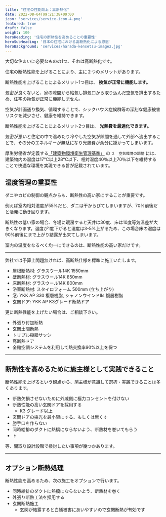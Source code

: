 ```yaml
---
title: "住宅の性能向上：高断熱化"
date: 2022-08-04T09:21:38+09:00
icon: 'services/service-icon-4.png'
featured: true
draft: false
weight: 100
heroHeading: '住宅の断熱性を高めることの重要性'
heroSubHeading: '日本の住宅における高断熱化による恩恵'
heroBackground: 'services/harada-kensetsu-image2.jpg'
---
```


大切な住まいに必要なものの1つ、それは高断熱化です。

住宅の断熱性能を上げることにより、主に２つのメリットがあります。

断熱性能を上げることによるメリット1つ目は、 **換気が正常に機能します。**

気密が良くないと、家の隙間から給気し排気口から取り込んだ空気を排出するため、住宅の換気が正常に機能しません。

空気が計画通り換気、循環することで、シックハウス症候群等の深刻な健康被害リスクを減少させ、健康を維持できます。

断熱性能を上げることによるメリット2つ目は、 **光熱費を最適化できます。**

気密が悪いと住宅の中で温めたり冷やした空気が隙間を通して外部へ流出することで、その分のエネルギーが無駄になり光熱費が余分に掛かってしまいます。

厚生労働省が定義する[「建築物環境衛生管理基準」](https://www.mhlw.go.jp/bunya/kenkou/seikatsu-eisei10/) の `２　空気環境の調整` には、建築物内の温度は17℃以上28℃以下、相対湿度40％以上70％以下を維持することで快適な環境を実現できる旨が記載されています。

## 湿度管理の重要性

ダニやカビの制御の観点からも、断熱性の高い家にすることが重要です。

例えば室内相対湿度が55%だと、ダニは干からびてしまいますが、70%前後だと活発に動き回ります。

断熱性の低い家の場合、冬場に暖房すると天井は30度、床は10度等気温差が大きくなります。温度が1度下がると湿度は3-5%上がるため、この場合床の湿度は90%前後にまで上がり結露が出来てしまいます。

室内の温度をなるべく均一にできるのは、断熱性能の高い家だけです。

***

弊社では予算上問題無ければ、高断熱仕様を標準に施工いたします。

- 屋根断熱材: グラスウール14K 1550mm
- 壁断熱材: グラスウール14K 850mm
- 床断熱材: グラスウール14K 800mm
- 浴室断熱材: スタイロフォーム 500mm (立ち上がり)
- 窓: YKK AP 330 複層樹脂, シャノンウインドIIs 複層樹脂
- 玄関ドア: YKK AP K3グレード断熱ドア

更に断熱性能を上げたい場合は、ご相談下さい。

- 外張り付加断熱
- 玄関土間断熱
- トリプル樹脂サッシ
- 高断熱ドア
- 全館空調システムを利用して熱交換率90%以上を保つ

***

## 断熱性を高めるために施主様として実践できること

断熱性能を上げるという観点から、施主様が意識して選択・実践できることは多くあります。

- 断熱欠損させないために外戚側に極力コンセントを付けない
- 断熱性能の高い玄関ドアを採用する
  - K3 グレード以上
- 玄関ドアの採光を最小限にする、もしくは無くす
- 勝手口を作らない
- 同時給排のダクトに熱橋にならないよう、断熱材を巻いてもらう
- ト

等、間取り設計段階で検討したい事項が幾つかあります。

***

## オプション断熱処理

断熱性能を高めるため、次の施工をオプションで行います。

* 同時給排のダクトに熱橋にならないよう、断熱材を巻く
* 外張り断熱工法を採用する
* 玄関断熱施工
  * 玄関が結露すると白蟻被害にあいやすいので玄関断熱が有効です
